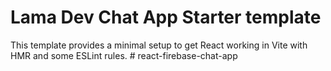 # Lama Dev Chat App Starter template

This template provides a minimal setup to get React working in Vite with HMR and some ESLint rules.
#   r e a c t - f i r e b a s e - c h a t - a p p  
 